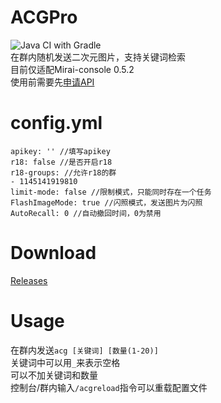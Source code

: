 # ACGPro

![Java CI with Gradle](https://github.com/ShrBox/ACGH/workflows/Java%20CI%20with%20Gradle/badge.svg)  
在群内随机发送二次元图片，支持关键词检索  
目前仅适配Mirai-console 0.5.2  
使用前需要先[申请API](https://api.lolicon.app/#/setu?id=apikey)

# config.yml

```
apikey: '' //填写apikey
r18: false //是否开启r18
r18-groups: //允许r18的群
- 1145141919810
limit-mode: false //限制模式，只能同时存在一个任务
FlashImageMode: true //闪照模式，发送图片为闪照
AutoRecall: 0 //自动撤回时间，0为禁用
```

# Download

[Releases](https://github.com/ShrBox/ACGPro/releases)

# Usage

在群内发送`acg [关键词] [数量(1-20)]`  
关键词中可以用`_`来表示空格  
可以不加关键词和数量  
控制台/群内输入`/acgreload`指令可以重载配置文件